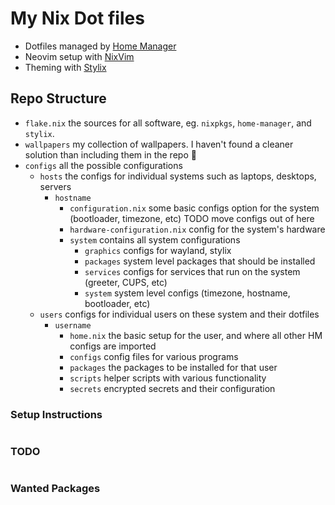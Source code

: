 # My Nix Dot files

* Dotfiles managed by [Home Manager](https://nixos.wiki/wiki/Home_Manager)
* Neovim setup with [NixVim](https://github.com/nix-community/nixvim)
* Theming with [Stylix](https://github.com/danth/stylix)

## Repo Structure

* `flake.nix` the sources for all software, eg. `nixpkgs`, `home-manager`, and `stylix`.
* `wallpapers` my collection of wallpapers. I haven't found a cleaner solution than including them in the repo 🤷
* `configs` all the possible configurations
    * `hosts` the configs for individual systems such as laptops, desktops, servers
        * `hostname`
            * `configuration.nix` some basic configs option for the system (bootloader, timezone, etc) TODO move configs out of here
            * `hardware-configuration.nix` config for the system's hardware
            * `system` contains all system configurations
                * `graphics` configs for wayland, stylix
                * `packages` system level packages that should be installed
                * `services` configs for services that run on the system (greeter, CUPS, etc)
                * `system` system level configs (timezone, hostname, bootloader, etc)
    * `users` configs for individual users on these system and their dotfiles
        * `username`
            * `home.nix` the basic setup for the user, and where all other HM configs are imported
            * `configs` config files for various programs
            * `packages` the packages to be installed for that user
            * `scripts` helper scripts with various functionality
            * `secrets` encrypted secrets and their configuration


<details>

<summary style="display:inline;"><h3>Setup Instructions</h3></summary>

## Home manager

`nix run #.homeConfigurations.gideon.activationPackage`

## SSH

to switch this repo over to SSH to push any changes and be authed
SSH keys must exist

`git remote set-url origin github:gideonwolfe/nix`

</details>

<details>

<summary style="display:inline;"><h3>TODO</h3></summary>

## Real Time Audio (for music production)

https://github.com/musnix/musnix

## Refactoring

* move the git commit script thats floating around
* move the service definition for the startpage into the user dir, its ugly defined in system and reaching into hardcoded user dir for config files

## Add theme to cli-visualizer

command is `vis`, takes a config file with a theme 

https://github.com/dpayne/cli-visualizer?tab=readme-ov-file#configuration

## Add custom icons of some sort

## Change workspace icon when new window opened

like if I click a link and it opens a tab in FF in another workspace, that workspace icon should get a highlight.
I think its called urgent or something


## Add theme to audacity
seems to have a "Custom" option for theme

## Configure spicetify

https://github.com/the-argus/spicetify-nix lets you specify custom colors in nix

Already installed this, works well with preset themes. Now need to make a stylix theme

## Configure Agenix

https://github.com/ryantm/agenix

## Hardware only stuff (can't really config in VM)

* Multi monitor outputs
* Bluetooth (should be configured already)
* Virtual machines (should be configured already)
* Backlight control (already have module but need to test)
* Hibernation/sleep

## Seahorse won't import SSH key

```
Could not display “<key_name>”
Reason:	Unrecognized or unsupported data.
```

is it because the keys aren't in `.ssh`? I don't think that's been an issue before

## Emoji fonts rendering as colored emoji

I have emoji font specified in `stylix` as `Symbola`, and `fonts.fontconfig.defaultFonts.emoji = ["Symbola"]`

I have `symbola` and `noto-fonts-monochrome-emoji` installed, which both seem to be showing in `gucharmap`

It's just not changing the system emoji font :(

## Qt Theming

Ongoing discussion on Stylix github, how to access these new features?

https://github.com/danth/stylix/pull/367

## Build UI Elements

### Window switcher

to switch between windows on all workspaces

### Fancy logout/shortcut/power menu

on old system it was build with rofi, but this will change

### Set up Hyprland

hard to do in a VM since it runs like shite

### Improve waybar media playing module

maybe this third party one https://github.com/raffaem/waybar-mediaplayer
or just hack on it

### Add waybar desktop notification toggle 

maybe adapt https://github.com/vkraven/swankybar to toggle notifications instead of adaptive sync

## Misc

* `cava` continues to hear audio even when system vol is muted

</details>


<details>

<summary style="display:inline;"><h3>Wanted Packages</h3></summary>

* https://github.com/joouha/euporie - TUI Jupyter notebooks
* https://github.com/Julien-cpsn/ATAC - TUI API Client (like postman)
* https://github.com/cyring/CoreFreq - CPU monitoring module
* https://github.com/tconbeer/harlequin - TUI Database IDE
* https://github.com/dewberryants/asciiMol - TUI molecular viewer
* https://github.com/darrenburns/elia - TUI for LLMs
* https://github.com/nadrad/h-m-m - TUI for making mind maps
* https://github.com/Chleba/netscanner - TUI for scanning networks


</details>
